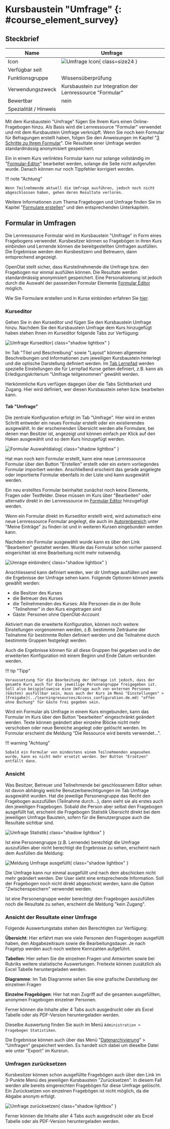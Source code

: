 # Kursbaustein "Umfrage" {: #course_element_survey}

## Steckbrief

Name | Umfrage
---------|----------
Icon | ![Umfrage Icon](assets/formular_434343_64.png){ class=size24  }
Verfügbar seit | 
Funktionsgruppe | Wissensüberprüfung
Verwendungszweck | Kursbaustein zur Integration der Lernressource "Formular"
Bewertbar | nein
Spezialität / Hinweis |



Mit dem Kursbaustein "Umfrage" fügen Sie Ihrem Kurs einen Online-Fragebogen hinzu. Als Basis wird die Lernressource "Formular" verwendet und mit dem Kursbaustein Umfrage verknüpft. Wenn Sie noch kein Formular für Befragungen erstellt haben, folgen Sie den Anweisungen im Kapitel "[3 Schritte zu Ihrem Formular](../forms/Three_Steps_to_your_Form.de.md)". Die Resultate einer Umfrage werden standardmässig anonymisiert gespeichert.

Ein in einem Kurs verlinktes Formular kann nur solange vollständig im "[Formular-Editor](../learningresources/Form_editor_Questionnaire_editor.de.md)" bearbeitet werden, solange die Seite nicht aufgerufen wurde. Danach können nur noch Tippfehler korrigiert werden.

!!! note "Achtung"

    Wenn Teilnehmende aktuell die Umfrage ausführen, jedoch noch nicht abgeschlossen haben, gehen deren Resultate verloren.

Weitere Informationen zum Thema Fragebogen und Umfrage finden Sie im Kapitel "[Formulare erstellen](../learningresources/Form.de.md)" und den entsprechenden Unterkapiteln.

## Formular in Umfragen

Die Lernressource Formular wird im Kursbaustein "Umfrage" in Form eines Fragebogens verwendet. Kursbesitzer können so Fragebögen in ihren Kurs einbinden und Lernende können die bereitgestellten Umfragen ausfüllen. Die Ergebnisse werden den Kursbesitzern und Betreuern, dann entsprechend angezeigt.

OpenOlat stellt sicher, dass Kursteilnehmende die Umfrage bzw. den Fragebogen nur einmal ausfüllen können. Die Resultate werden standardmässig anonymisiert gespeichert. Eine Personalisierung ist jedoch durch die Auswahl der passenden Formular Elemente [Formular Editor](../learningresources/Form_editor_Questionnaire_editor.de.md) möglich.

Wie Sie Formulare erstellen und in Kurse einbinden erfahren Sie [hier](../forms/Three_Steps_to_your_Form.de.md).

### Kurseditor

Gehen Sie in den Kurseditor und fügen Sie den Kursbaustein Umfrage hinzu. Nachdem Sie den Kursbaustein Umfrage dem Kurs hinzugefügt haben stehen Ihnen im Kurseditor folgende Tabs zur Verfügung:

![Umfrage Kurseditor](assets/Umfrage_Kurseditor.png){ class="shadow lightbox" }

Im Tab "Titel und Beschreibung" sowie "Layout" können allgemeine Beschreibungen und Informationen zum jeweiligen Kursbaustein hinterlegt und die optische Darstellung definiert werden. Im [Tab Lernpfad](../learningresources/Learning_path_course_Course_editor.de.md) werden spezielle Einstellungen die für Lernpfad Kurse gelten definiert, z.B. kann als Erledigungskriterium "Umfrage teilgenommen" gewählt werden.

Herkömmliche Kurs verfügen dagegen über die Tabs Sichtbarkeit und Zugang. Hier wird definiert, wer diesen Kursbaustein sehen bzw. bearbeiten kann.

#### Tab "Umfrage"

Die zentrale Konfiguration erfolgt im Tab "Umfrage". Hier wird im ersten Schritt entweder ein neues Formular erstellt oder ein existierendes ausgewählt. In der erscheinenden Übersicht werden alle Formulare, bei denen man Besitzer ist, angezeigt und können einfach per Klick auf den Haken ausgewählt und so dem Kurs hinzugefügt werden.

![Formular Auswahldialog](assets/Formular_auswahlmenue1.jpg){ class="shadow lightbox" }

Hat man noch kein Formular erstellt, kann eine neue Lernressource Formular über den Button "Erstellen" erstellt oder ein extern vorliegendes Formular importiert werden. Anschließend erscheint das gerade angelegte oder importierte Formular ebenfalls in der Liste und kann ausgewählt werden.

Ein neu erstelltes Formular beinhaltet zunächst noch keine Elemente, Fragen oder Textfelder. Diese müssen im Kurs über "Bearbeiten" oder alternativ direkt in der Lernressource im [Formular Editor](../learningresources/Form_editor_Questionnaire_editor.de.md) hinzugefügt werden.

Wenn ein Formular direkt im Kurseditor erstellt wird, wird automatisch eine neue Lernressource Formular angelegt, die auch im [Autorenbereich](../area_modules/Authoring.de.md) unter "Meine Einträge" zu finden ist und in weiteren Kursen eingebunden werden kann.

Nachdem ein Formular ausgewählt wurde kann es über den Link "Bearbeiten" gestaltet werden. Wurde das Formular schon vorher passend eingerichtet ist eine Bearbeitung nicht mehr notwendig.

![Umrage einbinden](assets/Umfrage_Tab.png){ class="shadow lightbox" }

Anschliessend kann definiert werden, wer dir Umfrage ausfüllen und wer die Ergebnisse der Umfrage sehen kann. Folgende Optionen können jeweils gewählt werden:

* die Besitzer des Kurses
* die Betreuer des Kurses
* die Teilnehmenden des Kurses: Alle Personen die in der Rolle "Teilnehmer" in den Kurs eingetragen sind
* Gäste: Personen ohne OpenOlat-Account

Aktiviert man die erweiterte Konfiguration, können noch weitere Einstellungen vorgenommen werden, z.B. bestimmte Zeiträume der Teilnahme für bestimmte Rollen definiert werden und die Teilnahme durch bestimmte Gruppen festgelegt werden.

Auch die Ergebnisse können für all diese Gruppen frei gegeben und in der erweiterten Konfiguration mit einem Beginn und Ende Datum verbunden werden.

!!! tip "Tipp"

    Voraussetzung für die Bearbeitung der Umfrage ist jedoch, dass der gesamte Kurs auch für die jeweilige Personengruppe freigegeben ist. Soll also beispielsweise eine Umfrage auch von externen Personen (Gästen) ausfüllbar sein, muss auch der Kurs im Menü "Einstellungen" > [Freigabe](../learningresources/Access_configuration.de.md) "offen ohne Buchung" für Gäste frei gegeben sein.

Wird ein Formular als Umfrage in einem Kurs eingebunden, kann das Formular im Kurs über den Button "bearbeiten" eingeschränkt geändert werden. Texte können geändert aber einzelne Blöcke nicht mehr verschoben oder neue Bereiche angelegt oder gelöscht werden. Im Formular erscheint die Meldung "Die Ressource wird bereits verwendet...".

!!! warning "Achtung"

    Sobald ein Formular von mindestens einem Teilnehmenden angesehen wurde, kann es nicht mehr ersetzt werden. Der Button "Ersetzen" entfällt dann.

### Ansicht

Was Besitzer, Betreuer und Teilnehmende bei geschlossenem Editor sehen ist davon abhängig welche Benutzerberechtigungen im Tab Umfrage ausgewählt wurden. Hat die jeweilige Personengruppe das Recht den Fragebogen auszufüllen (Teilnahme durch...), dann sieht sie als erstes auch den jeweiligen Fragebogen.  Sobald die Person aber selbst den Fragebogen ausgefüllt hat, erscheint die Fragebogen Statistik Übersicht direkt bei dem jeweiligen Umfrage Baustein, sofern für die Benutzergruppe auch die Resultate sichtbar sind.

![Umfrage Statistik](assets/Umfrage_Kurs.jpg){ class="shadow lightbox" }

Ist eine Personengruppe (z.B. Lernende) berechtigt die Umfrage auszufüllen aber nicht berechtigt die Ergebnisse zu sehen, erscheint nach dem Ausfüllen die Meldung:

![Meldung Umfrage ausgefüllt](assets/Umfrage_ausgefuellt.jpg){ class="shadow lightbox" }

Die Umfrage kann nur einmal ausgefüllt und nach dem abschicken nicht mehr geändert werden. Der User sieht eine entsprechende Information. Soll der Fragebogen noch nicht direkt abgeschickt werden, kann die Option "Zwischenspeichern" verwendet werden.

Ist eine Personengruppe weder berechtigt den Fragebogen auszufüllen noch die Resultate zu sehen, erscheint die Meldung "kein Zugang".

### Ansicht der Resultate einer Umfrage

Folgende Auswertungstabs stehen den Berechtigten zur Verfügung:

**Übersicht**: Hier erfährt man wie viele Personen den Fragenbogen ausgefüllt haben, den Abgabezeitraum sowie die Bearbeitungsdauer. Je nach Fragetyp werden auch noch weitere Kennzahlen aufgeführt.

**Tabellen**: Hier sehen Sie die einzelnen Fragen und Antworten sowie bei Rubriks weitere statistische Auswertungen. Freitexte können zusätzlich als Excel Tabelle heruntergeladen werden.

**Diagramme**: Im Tab Diagramme sehen Sie eine grafische Darstellung der einzelnen Fragen

**Einzelne Fragebögen**: Hier hat man Zugriff auf die gesamten ausgefüllten, anonymen Fragebogen einzelner Personen.  
  
Ferner können die Inhalte aller 4 Tabs auch ausgedruckt oder als Excel Tabelle oder als PDF-Version heruntergeladen werden.

Dieselbe Auswertung finden Sie auch im Menü `Administration > Fragebogen Statistiken`.

Die Ergebnisse können auch über das Menü "[Datenarchivierung](../learningresources/Using_Course_Tools.de.md)" > “Umfragen“ gespeichert werden. Es handelt sich dabei um dieselbe Datei wie unter "Export" im Kursrun.

### Umfragen zurücksetzen

Kursbesitzer können schon ausgefüllte Fragebögen auch über den Link im 3-Punkte Menü des jeweiligen Kursbaustein "Zurücksetzen". In diesem Fall werden alle bereits eingereichten Fragebögen für diese Umfrage gelöscht. Ein Zurücksetzen von einzelnen Fragebögen ist nicht möglich, da die Abgabe anonym erfolgt.

![Umfrage zurücksetzen](assets/Umfrage_zuruecksetzen.jpg){ class="shadow lightbox" }

Ferner können die Inhalte aller 4 Tabs auch ausgedruckt oder als Excel Tabelle oder als PDF-Version heruntergeladen werden.

